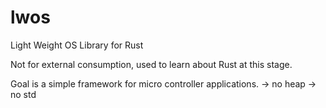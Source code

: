 # lwos <WIP>
Light Weight OS Library for Rust 

Not for external consumption, used to learn about Rust at this stage.

Goal is a simple framework for micro controller applications.
 -> no heap
 -> no std
